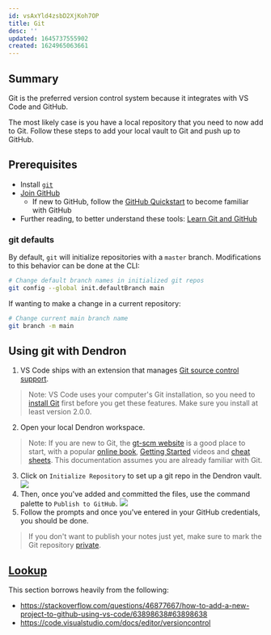 ```yaml
---
id: vsAxYld4zsbD2XjKoh7OP
title: Git
desc: ''
updated: 1645737555902
created: 1624965063661
---
```


## Summary

Git is the preferred version control system because it integrates with VS Code and GitHub. 

The most likely case is you have a local repository that you need to now add to Git. Follow these steps to add your local vault to Git and push up to GitHub. 

## Prerequisites

- Install [`git`](https://git-scm.com/download)
- [Join GitHub](https://github.com/join)
  - If new to GitHub, follow the [GitHub Quickstart](https://docs.github.com/en/get-started/quickstart) to become familiar with GitHub
- Further reading, to better understand these tools: [Learn Git and GitHub](https://developer.mozilla.org/en-US/docs/Learn/Tools_and_testing/GitHub)

### git defaults

By default, `git` will initialize repositories with a `master` branch. Modifications to this behavior can be done at the CLI:

```sh
# Change default branch names in initialized git repos
git config --global init.defaultBranch main
```

If wanting to make a change in a current repository:

```sh
# Change current main branch name
git branch -m main
```

## Using git with Dendron

1. VS Code ships with an extension that manages [Git source control support](https://code.visualstudio.com/docs/editor/versioncontrol). 
> Note: VS Code uses your computer's Git installation, so you need to [install Git](https://git-scm.com/download) first before you get these features. Make sure you install at least version 2.0.0.
2. Open your local Dendron workspace. 
> Note: If you are new to Git, the [gt-scm website](https://git-scm.com/doc) is a good place to start, with a popular [online book](https://git-scm.com/book), [Getting Started](https://git-scm.com/video/what-is-git) videos and [cheat sheets](https://github.github.com/training-kit/downloads/github-git-cheat-sheet.pdf). This documentation assumes you are already familiar with Git. 
3. Click on `Initialize Repository` to set up a git repo in the Dendron vault. 
![](/assets/images/2021-06-29-16-52-17.png)
4. Then, once you've added and committed the files, use the command palette to `Publish to GitHub`. 
![](/assets/images/2021-06-29-16-56-34.png)
5. Follow the prompts and once you've entered in your GitHub credentials, you should be done. 
> If you don't want to publish your notes just yet, make sure to mark the Git repository [private](https://docs.github.com/en/github/administering-a-repository/managing-repository-settings/setting-repository-visibility#changing-a-repositorys-visibility).


## [Lookup](https://handbook.dendron.so/notes/b89ba854-72fb-4ebc-a8a0-55960b89e9dc.html#lookup)

This section borrows heavily from the following:
- <https://stackoverflow.com/questions/46877667/how-to-add-a-new-project-to-github-using-vs-code/63898638#63898638>
- <https://code.visualstudio.com/docs/editor/versioncontrol>
